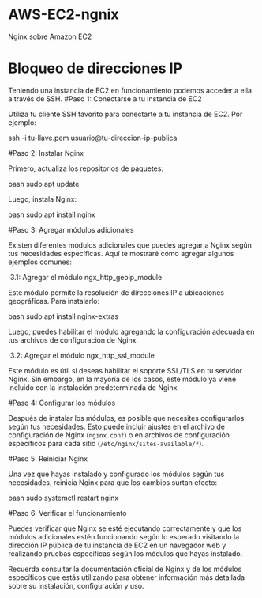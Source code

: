 # AWS-EC2-ngnix
Nginx sobre Amazon EC2
# Bloqueo de direcciones IP
Teniendo una instancia de EC2 en funcionamiento podemos acceder a ella a través de SSH.
#Paso 1: Conectarse a tu instancia de EC2

Utiliza tu cliente SSH favorito para conectarte a tu instancia de EC2. Por ejemplo:


ssh -i tu-llave.pem usuario@tu-direccion-ip-publica

#Paso 2: Instalar Nginx

Primero, actualiza los repositorios de paquetes:

bash
sudo apt update


Luego, instala Nginx:

bash
sudo apt install nginx


#Paso 3: Agregar módulos adicionales

Existen diferentes módulos adicionales que puedes agregar a Nginx según tus necesidades específicas. Aquí te mostraré cómo agregar algunos ejemplos comunes:

·3.1: Agregar el módulo ngx_http_geoip_module

Este módulo permite la resolución de direcciones IP a ubicaciones geográficas. Para instalarlo:

bash
sudo apt install nginx-extras


Luego, puedes habilitar el módulo agregando la configuración adecuada en tus archivos de configuración de Nginx.

·3.2: Agregar el módulo ngx_http_ssl_module

Este módulo es útil si deseas habilitar el soporte SSL/TLS en tu servidor Nginx. Sin embargo, en la mayoría de los casos, este módulo ya viene incluido con la instalación predeterminada de Nginx.

#Paso 4: Configurar los módulos

Después de instalar los módulos, es posible que necesites configurarlos según tus necesidades. Esto puede incluir ajustes en el archivo de configuración de Nginx (`nginx.conf`) o en archivos de configuración específicos para cada sitio (`/etc/nginx/sites-available/*`).

#Paso 5: Reiniciar Nginx

Una vez que hayas instalado y configurado los módulos según tus necesidades, reinicia Nginx para que los cambios surtan efecto:

bash
sudo systemctl restart nginx

#Paso 6: Verificar el funcionamiento

Puedes verificar que Nginx se esté ejecutando correctamente y que los módulos adicionales estén funcionando según lo esperado visitando la dirección IP pública de tu instancia de EC2 en un navegador web y realizando pruebas específicas según los módulos que hayas instalado.

Recuerda consultar la documentación oficial de Nginx y de los módulos específicos que estás utilizando para obtener información más detallada sobre su instalación, configuración y uso.

